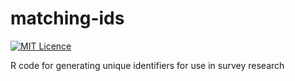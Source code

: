 # matching-ids

[![MIT Licence](https://badges.frapsoft.com/os/mit/mit.svg?v=103)](https://opensource.org/licenses/mit-license.php)

R code for generating unique identifiers for use in survey research
